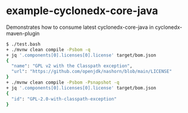 # example-cyclonedx-core-java
Demonstrates how to consume latest cyclonedx-core-java in cyclonedx-maven-plugin

```bash
$ ./test.bash 
+ ./mvnw clean compile -Psbom -q
+ jq '.components[0].licenses[0].license' target/bom.json
{
  "name": "GPL v2 with the Classpath exception",
  "url": "https://github.com/openjdk/nashorn/blob/main/LICENSE"
}
+ ./mvnw clean compile -Psbom -Psnapshot -q
+ jq '.components[0].licenses[0].license' target/bom.json
{
  "id": "GPL-2.0-with-classpath-exception"
}
```